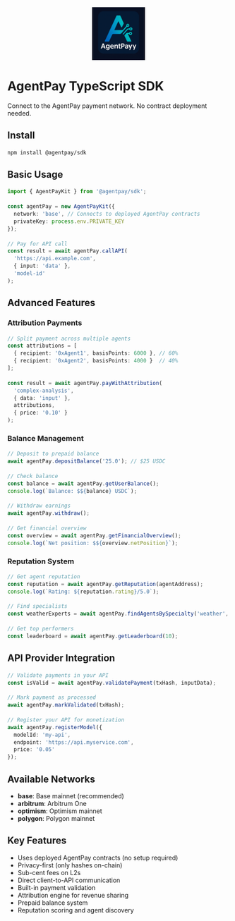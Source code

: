 <div align="center">
  <img src="../../AgentPayy-Logo-agent-native-open-framework-for-ai-and-api-payments.png" alt="AgentPay Logo" width="120"/>
</div>

# AgentPay TypeScript SDK

Connect to the AgentPay payment network. No contract deployment needed.

## Install
```bash
npm install @agentpay/sdk
```

## Basic Usage
```typescript
import { AgentPayKit } from '@agentpay/sdk';

const agentPay = new AgentPayKit({
  network: 'base', // Connects to deployed AgentPay contracts
  privateKey: process.env.PRIVATE_KEY
});

// Pay for API call
const result = await agentPay.callAPI(
  'https://api.example.com',
  { input: 'data' },
  'model-id'
);
```

## Advanced Features

### Attribution Payments
```typescript
// Split payment across multiple agents
const attributions = [
  { recipient: '0xAgent1', basisPoints: 6000 }, // 60%
  { recipient: '0xAgent2', basisPoints: 4000 }  // 40%
];

const result = await agentPay.payWithAttribution(
  'complex-analysis',
  { data: 'input' },
  attributions,
  { price: '0.10' }
);
```

### Balance Management
```typescript
// Deposit to prepaid balance
await agentPay.depositBalance('25.0'); // $25 USDC

// Check balance
const balance = await agentPay.getUserBalance();
console.log(`Balance: $${balance} USDC`);

// Withdraw earnings
await agentPay.withdraw();

// Get financial overview
const overview = await agentPay.getFinancialOverview();
console.log(`Net position: $${overview.netPosition}`);
```

### Reputation System
```typescript
// Get agent reputation
const reputation = await agentPay.getReputation(agentAddress);
console.log(`Rating: ${reputation.rating}/5.0`);

// Find specialists
const weatherExperts = await agentPay.findAgentsBySpecialty('weather', 4.0);

// Get top performers
const leaderboard = await agentPay.getLeaderboard(10);
```

## API Provider Integration
```typescript
// Validate payments in your API
const isValid = await agentPay.validatePayment(txHash, inputData);

// Mark payment as processed
await agentPay.markValidated(txHash);

// Register your API for monetization
await agentPay.registerModel({
  modelId: 'my-api',
  endpoint: 'https://api.myservice.com',
  price: '0.05'
});
```

## Available Networks
- **base**: Base mainnet (recommended)
- **arbitrum**: Arbitrum One
- **optimism**: Optimism mainnet
- **polygon**: Polygon mainnet

## Key Features
- Uses deployed AgentPay contracts (no setup required)
- Privacy-first (only hashes on-chain)
- Sub-cent fees on L2s
- Direct client-to-API communication
- Built-in payment validation
- Attribution engine for revenue sharing
- Prepaid balance system
- Reputation scoring and agent discovery 